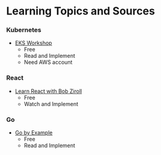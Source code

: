 # Learning Topics and Sources

### Kubernetes

* [EKS Workshop](https://www.eksworkshop.com/)
  * Free
  * Read and Implement
  * Need AWS account

### React

* [Learn React with Bob Ziroll](https://scrimba.com/learn/learnreact)
  * Free
  * Watch and Implement

### Go

* [Go by Example](https://gobyexample.com/)
  * Free
  * Read and Implement
